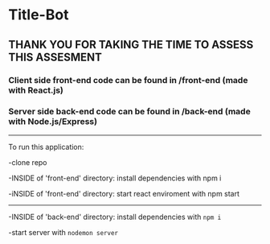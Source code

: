 # Title-Bot

## THANK YOU FOR TAKING THE TIME TO ASSESS THIS ASSESMENT

### Client side front-end code can be found in /front-end (made with React.js)

### Server side back-end code can be found in /back-end (made with Node.js/Express)

---

To run this application:

-clone repo

-INSIDE of 'front-end' directory: install dependencies with npm i

-iNSIDE of 'front-end' directory: start react enviroment with npm start

---

-INSIDE of 'back-end' directory: install dependencies with `npm i`

-start server with `nodemon server`
